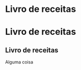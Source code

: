 
<h1>Livro de receitas</h1>


<h1>Livro de receitas</h1>
<h2>Livro de receitas</h2>

<p> Alguma coisa </p>

